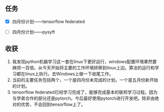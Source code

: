 ## 任务

- [x] 四月份计划——tensorflow federated
- [ ] 四月份计划——pysyft



## 收获

1. 我发现python机器学习这一套在linux下更好运行，windows配置环境果然要麻烦一百倍。从今天开始将主要的工作环境转移到linux上边。算法的运行和学习都在linux上执行。去Windows上做一下收尾工作。
2. 当前的主要任务包括两个，一个是四月份未完成的计划。一个是五月份新开始的计划。
3. tensorflow federated已经学习完成了，能够完成基本的联邦学习过程。因为与学弟合作的部分还是pytorch。今后最好使用pytorch进行开发吧。除非由绝对的优势，不会回到tensorflow上了。